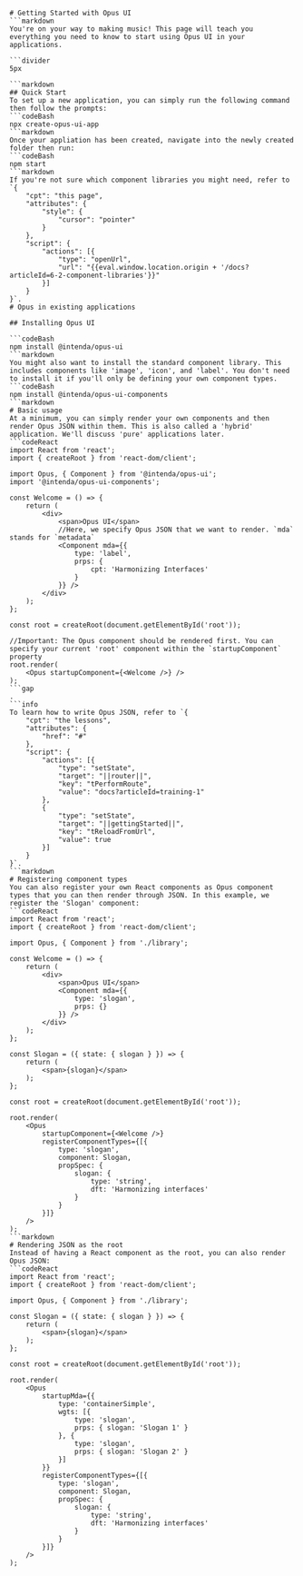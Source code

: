 ```mainHeading
# Getting Started with Opus UI
```markdown
You're on your way to making music! This page will teach you everything you need to know to start using Opus UI in your applications.

```divider
5px

```markdown
## Quick Start
To set up a new application, you can simply run the following command then follow the prompts:
```codeBash
npx create-opus-ui-app
```markdown
Once your appliation has been created, navigate into the newly created folder then run:
```codeBash
npm start
```markdown
If you're not sure which component libraries you might need, refer to `{
	"cpt": "this page",
	"attributes": {
		"style": {
			"cursor": "pointer"
		}
	},
	"script": {
		"actions": [{
            "type": "openUrl",
            "url": "{{eval.window.location.origin + '/docs?articleId=6-2-component-libraries'}}"
        }]
	}
}`.
# Opus in existing applications

## Installing Opus UI

```codeBash
npm install @intenda/opus-ui
```markdown
You might also want to install the standard component library. This includes components like 'image', 'icon', and 'label'. You don't need to install it if you'll only be defining your own component types.
```codeBash
npm install @intenda/opus-ui-components
```markdown
# Basic usage
At a minimum, you can simply render your own components and then render Opus JSON within them. This is also called a 'hybrid' application. We'll discuss 'pure' applications later.
```codeReact
import React from 'react';
import { createRoot } from 'react-dom/client';

import Opus, { Component } from '@intenda/opus-ui';
import '@intenda/opus-ui-components';

const Welcome = () => {
	return (
		<div>
			<span>Opus UI</span>
			//Here, we specify Opus JSON that we want to render. `mda` stands for `metadata`
			<Component mda={{
				type: 'label',
				prps: {
					cpt: 'Harmonizing Interfaces'
				}
			}} />
		</div>
	);
};

const root = createRoot(document.getElementById('root'));

//Important: The Opus component should be rendered first. You can specify your current 'root' component within the `startupComponent` property
root.render(
	<Opus startupComponent={<Welcome />} />
);
```gap
.
```info
To learn how to write Opus JSON, refer to `{
	"cpt": "the lessons",
	"attributes": {
		"href": "#"
	},
	"script": {
		"actions": [{
            "type": "setState",
            "target": "||router||",
            "key": "tPerformRoute",
            "value": "docs?articleId=training-1"
        },
        {
            "type": "setState",
            "target": "||gettingStarted||",
            "key": "tReloadFromUrl",
            "value": true
        }]
	}
}`.
```markdown
# Registering component types
You can also register your own React components as Opus component types that you can then render through JSON. In this example, we register the 'Slogan' component:
```codeReact
import React from 'react';
import { createRoot } from 'react-dom/client';

import Opus, { Component } from './library';

const Welcome = () => {
	return (
		<div>
			<span>Opus UI</span>
			<Component mda={{
				type: 'slogan',
				prps: {}
			}} />
		</div>
	);
};

const Slogan = ({ state: { slogan } }) => {
	return (
		<span>{slogan}</span>
	);
};

const root = createRoot(document.getElementById('root'));

root.render(
	<Opus
		startupComponent={<Welcome />}
		registerComponentTypes={[{
			type: 'slogan',
			component: Slogan,
			propSpec: {
				slogan: {
					type: 'string',
					dft: 'Harmonizing interfaces'
				}
			}
		}]}
	/>
);
```markdown
# Rendering JSON as the root
Instead of having a React component as the root, you can also render Opus JSON:
```codeReact
import React from 'react';
import { createRoot } from 'react-dom/client';

import Opus, { Component } from './library';

const Slogan = ({ state: { slogan } }) => {
	return (
		<span>{slogan}</span>
	);
};

const root = createRoot(document.getElementById('root'));

root.render(
	<Opus
		startupMda={{
			type: 'containerSimple',
			wgts: [{
				type: 'slogan',
				prps: { slogan: 'Slogan 1' }
			}, {
				type: 'slogan',
				prps: { slogan: 'Slogan 2' }
			}]
		}}
		registerComponentTypes={[{
			type: 'slogan',
			component: Slogan,
			propSpec: {
				slogan: {
					type: 'string',
					dft: 'Harmonizing interfaces'
				}
			}
		}]}
	/>
);